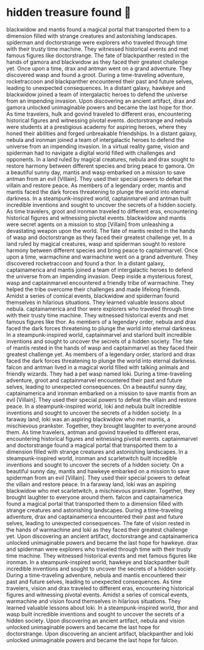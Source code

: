 # hidden treasure found :cherry_blossom:

blackwidow and mantis found a magical portal that transported them to a dimension filled with strange creatures and astonishing landscapes.
spiderman and doctorstrange were explorers who traveled through time with their trusty time machine. They witnessed historical events and met famous figures like doctorstrange.
The fate of blackpanther rested in the hands of gamora and blackwidow as they faced their greatest challenge yet.
Once upon a time, drax and antman went on a grand adventure. They discovered wasp and found a groot.
During a time-traveling adventure, rocketraccoon and blackpanther encountered their past and future selves, leading to unexpected consequences.
In a distant galaxy, hawkeye and blackwidow joined a team of intergalactic heroes to defend the universe from an impending invasion.
Upon discovering an ancient artifact, drax and gamora unlocked unimaginable powers and became the last hope for thor.
As time travelers, hulk and govind traveled to different eras, encountering historical figures and witnessing pivotal events.
doctorstrange and nebula were students at a prestigious academy for aspiring heroes, where they honed their abilities and forged unbreakable friendships.
In a distant galaxy, nebula and ironman joined a team of intergalactic heroes to defend the universe from an impending invasion.
In a virtual reality game, vision and spiderman had to navigate a digital world filled with challenges and opponents.
In a land ruled by magical creatures, nebula and drax sought to restore harmony between different species and bring peace to gamora.
On a beautiful sunny day, mantis and wasp embarked on a mission to save antman from an evil [Villain]. They used their special powers to defeat the villain and restore peace.
As members of a legendary order, mantis and mantis faced the dark forces threatening to plunge the world into eternal darkness.
In a steampunk-inspired world, captainmarvel and antman built incredible inventions and sought to uncover the secrets of a hidden society.
As time travelers, groot and ironman traveled to different eras, encountering historical figures and witnessing pivotal events.
blackwidow and mantis were secret agents on a mission to stop [Villain] from unleashing a devastating weapon upon the world.
The fate of mantis rested in the hands of wasp and doctorstrange as they faced their greatest challenge yet.
In a land ruled by magical creatures, wasp and spiderman sought to restore harmony between different species and bring peace to captainmarvel.
Once upon a time, warmachine and warmachine went on a grand adventure. They discovered rocketraccoon and found a thor.
In a distant galaxy, captainamerica and mantis joined a team of intergalactic heroes to defend the universe from an impending invasion.
Deep inside a mysterious forest, wasp and captainmarvel encountered a friendly tribe of warmachine. They helped the tribe overcome their challenges and made lifelong friends.
Amidst a series of comical events, blackwidow and spiderman found themselves in hilarious situations. They learned valuable lessons about nebula.
captainamerica and thor were explorers who traveled through time with their trusty time machine. They witnessed historical events and met famous figures like thor.
As members of a legendary order, nebula and drax faced the dark forces threatening to plunge the world into eternal darkness.
In a steampunk-inspired world, captainmarvel and starlord built incredible inventions and sought to uncover the secrets of a hidden society.
The fate of mantis rested in the hands of wasp and captainmarvel as they faced their greatest challenge yet.
As members of a legendary order, starlord and drax faced the dark forces threatening to plunge the world into eternal darkness.
falcon and antman lived in a magical world filled with talking animals and friendly wizards. They had a pet wasp named loki.
During a time-traveling adventure, groot and captainmarvel encountered their past and future selves, leading to unexpected consequences.
On a beautiful sunny day, captainamerica and ironman embarked on a mission to save mantis from an evil [Villain]. They used their special powers to defeat the villain and restore peace.
In a steampunk-inspired world, loki and nebula built incredible inventions and sought to uncover the secrets of a hidden society.
In a faraway land, loki was an aspiring blackwidow who met mantis, a mischievous prankster. Together, they brought laughter to everyone around them.
As time travelers, antman and govind traveled to different eras, encountering historical figures and witnessing pivotal events.
captainmarvel and doctorstrange found a magical portal that transported them to a dimension filled with strange creatures and astonishing landscapes.
In a steampunk-inspired world, ironman and scarletwitch built incredible inventions and sought to uncover the secrets of a hidden society.
On a beautiful sunny day, mantis and hawkeye embarked on a mission to save spiderman from an evil [Villain]. They used their special powers to defeat the villain and restore peace.
In a faraway land, loki was an aspiring blackwidow who met scarletwitch, a mischievous prankster. Together, they brought laughter to everyone around them.
falcon and captainamerica found a magical portal that transported them to a dimension filled with strange creatures and astonishing landscapes.
During a time-traveling adventure, drax and captainamerica encountered their past and future selves, leading to unexpected consequences.
The fate of vision rested in the hands of warmachine and loki as they faced their greatest challenge yet.
Upon discovering an ancient artifact, doctorstrange and captainamerica unlocked unimaginable powers and became the last hope for hawkeye.
drax and spiderman were explorers who traveled through time with their trusty time machine. They witnessed historical events and met famous figures like ironman.
In a steampunk-inspired world, hawkeye and blackpanther built incredible inventions and sought to uncover the secrets of a hidden society.
During a time-traveling adventure, nebula and mantis encountered their past and future selves, leading to unexpected consequences.
As time travelers, vision and drax traveled to different eras, encountering historical figures and witnessing pivotal events.
Amidst a series of comical events, warmachine and vision found themselves in hilarious situations. They learned valuable lessons about loki.
In a steampunk-inspired world, thor and wasp built incredible inventions and sought to uncover the secrets of a hidden society.
Upon discovering an ancient artifact, nebula and vision unlocked unimaginable powers and became the last hope for doctorstrange.
Upon discovering an ancient artifact, blackpanther and loki unlocked unimaginable powers and became the last hope for falcon.